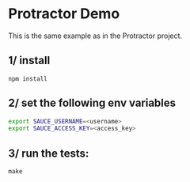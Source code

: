 # Protractor Demo

This is the same example as in the Protractor project.

## 1/ install

```
npm install
```

## 2/ set the following env variables 

```bash
export SAUCE_USERNAME=<username>
export SAUCE_ACCESS_KEY=<access_key>
```

## 3/ run the tests:

```
make
```
